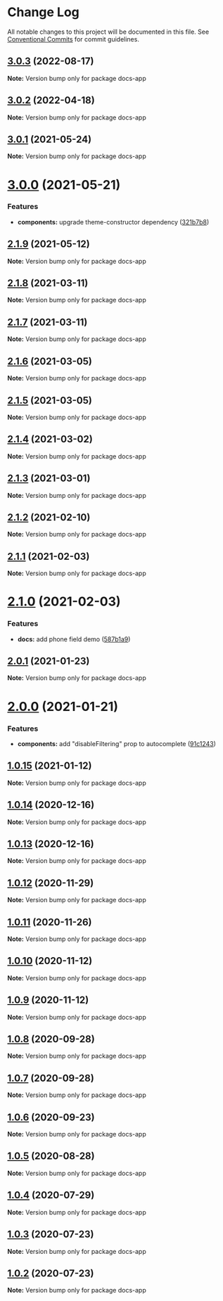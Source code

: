 # Change Log

All notable changes to this project will be documented in this file.
See [Conventional Commits](https://conventionalcommits.org) for commit guidelines.

## [3.0.3](https://github.com/PeculiarVentures/peculiar-react-components/compare/docs-app@3.0.2...docs-app@3.0.3) (2022-08-17)

**Note:** Version bump only for package docs-app





## [3.0.2](https://github.com/PeculiarVentures/peculiar-react-components/compare/docs-app@3.0.1...docs-app@3.0.2) (2022-04-18)

**Note:** Version bump only for package docs-app





## [3.0.1](https://github.com/PeculiarVentures/peculiar-react-components/compare/docs-app@3.0.0...docs-app@3.0.1) (2021-05-24)

**Note:** Version bump only for package docs-app





# [3.0.0](https://github.com/PeculiarVentures/peculiar-react-components/compare/docs-app@2.1.9...docs-app@3.0.0) (2021-05-21)


### Features

* **components:** upgrade theme-constructor dependency ([321b7b8](https://github.com/PeculiarVentures/peculiar-react-components/commit/321b7b8c21254c954e7eb6ddd08ae5b4eb18f07d))





## [2.1.9](https://github.com/PeculiarVentures/peculiar-react-components/compare/docs-app@2.1.8...docs-app@2.1.9) (2021-05-12)

**Note:** Version bump only for package docs-app





## [2.1.8](https://github.com/PeculiarVentures/peculiar-react-components/compare/docs-app@2.1.7...docs-app@2.1.8) (2021-03-11)

**Note:** Version bump only for package docs-app





## [2.1.7](https://github.com/PeculiarVentures/peculiar-react-components/compare/docs-app@2.1.6...docs-app@2.1.7) (2021-03-11)

**Note:** Version bump only for package docs-app





## [2.1.6](https://github.com/PeculiarVentures/peculiar-react-components/compare/docs-app@2.1.5...docs-app@2.1.6) (2021-03-05)

**Note:** Version bump only for package docs-app





## [2.1.5](https://github.com/PeculiarVentures/peculiar-react-components/compare/docs-app@2.1.4...docs-app@2.1.5) (2021-03-05)

**Note:** Version bump only for package docs-app





## [2.1.4](https://github.com/PeculiarVentures/peculiar-react-components/compare/docs-app@2.1.3...docs-app@2.1.4) (2021-03-02)

**Note:** Version bump only for package docs-app





## [2.1.3](https://github.com/PeculiarVentures/peculiar-react-components/compare/docs-app@2.1.2...docs-app@2.1.3) (2021-03-01)

**Note:** Version bump only for package docs-app





## [2.1.2](https://github.com/PeculiarVentures/peculiar-react-components/compare/docs-app@2.1.1...docs-app@2.1.2) (2021-02-10)

**Note:** Version bump only for package docs-app





## [2.1.1](https://github.com/PeculiarVentures/peculiar-react-components/compare/docs-app@2.1.0...docs-app@2.1.1) (2021-02-03)

**Note:** Version bump only for package docs-app





# [2.1.0](https://github.com/PeculiarVentures/peculiar-react-components/compare/docs-app@2.0.1...docs-app@2.1.0) (2021-02-03)


### Features

* **docs:** add phone field demo ([587b1a9](https://github.com/PeculiarVentures/peculiar-react-components/commit/587b1a9bdc116330e44bdb75aaa72541aec7bb7a))





## [2.0.1](https://github.com/PeculiarVentures/peculiar-react-components/compare/docs-app@2.0.0...docs-app@2.0.1) (2021-01-23)

**Note:** Version bump only for package docs-app





# [2.0.0](https://github.com/PeculiarVentures/peculiar-react-components/compare/docs-app@1.0.15...docs-app@2.0.0) (2021-01-21)


### Features

* **components:** add "disableFiltering" prop to autocomplete ([91c1243](https://github.com/PeculiarVentures/peculiar-react-components/commit/91c12432f9e87e46cd5dbba941f6cf9f59807aeb))





## [1.0.15](https://github.com/PeculiarVentures/peculiar-react-components/compare/docs-app@1.0.14...docs-app@1.0.15) (2021-01-12)

**Note:** Version bump only for package docs-app





## [1.0.14](https://github.com/PeculiarVentures/peculiar-react-components/compare/docs-app@1.0.13...docs-app@1.0.14) (2020-12-16)

**Note:** Version bump only for package docs-app





## [1.0.13](https://github.com/PeculiarVentures/peculiar-react-components/compare/docs-app@1.0.12...docs-app@1.0.13) (2020-12-16)

**Note:** Version bump only for package docs-app





## [1.0.12](https://github.com/PeculiarVentures/peculiar-react-components/compare/docs-app@1.0.11...docs-app@1.0.12) (2020-11-29)

**Note:** Version bump only for package docs-app





## [1.0.11](https://github.com/PeculiarVentures/peculiar-react-components/compare/docs-app@1.0.10...docs-app@1.0.11) (2020-11-26)

**Note:** Version bump only for package docs-app





## [1.0.10](https://github.com/PeculiarVentures/peculiar-react-components/compare/docs-app@1.0.9...docs-app@1.0.10) (2020-11-12)

**Note:** Version bump only for package docs-app





## [1.0.9](https://github.com/PeculiarVentures/peculiar-react-components/compare/docs-app@1.0.8...docs-app@1.0.9) (2020-11-12)

**Note:** Version bump only for package docs-app





## [1.0.8](https://github.com/PeculiarVentures/peculiar-react-components/compare/docs-app@1.0.7...docs-app@1.0.8) (2020-09-28)

**Note:** Version bump only for package docs-app





## [1.0.7](https://github.com/PeculiarVentures/peculiar-react-components/compare/docs-app@1.0.6...docs-app@1.0.7) (2020-09-28)

**Note:** Version bump only for package docs-app





## [1.0.6](https://github.com/PeculiarVentures/peculiar-react-components/compare/docs-app@1.0.5...docs-app@1.0.6) (2020-09-23)

**Note:** Version bump only for package docs-app





## [1.0.5](https://github.com/PeculiarVentures/peculiar-react-components/compare/docs-app@1.0.4...docs-app@1.0.5) (2020-08-28)

**Note:** Version bump only for package docs-app





## [1.0.4](https://github.com/PeculiarVentures/peculiar-react-components/compare/docs-app@1.0.3...docs-app@1.0.4) (2020-07-29)

**Note:** Version bump only for package docs-app





## [1.0.3](https://github.com/PeculiarVentures/peculiar-react-components/compare/docs-app@1.0.1...docs-app@1.0.3) (2020-07-23)

**Note:** Version bump only for package docs-app





## [1.0.2](https://github.com/PeculiarVentures/peculiar-react-components/compare/docs-app@1.0.1...docs-app@1.0.2) (2020-07-23)

**Note:** Version bump only for package docs-app
